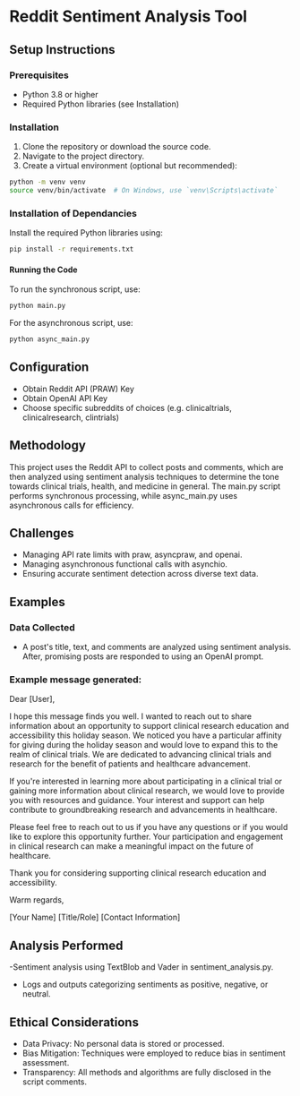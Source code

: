 # Reddit Sentiment Analysis Tool

## Setup Instructions

### Prerequisites

- Python 3.8 or higher
- Required Python libraries (see Installation)

### Installation

1. Clone the repository or download the source code.
2. Navigate to the project directory.
3. Create a virtual environment (optional but recommended):

```bash
python -m venv venv
source venv/bin/activate  # On Windows, use `venv\Scripts\activate`
```

### Installation of Dependancies
Install the required Python libraries using:

```bash
pip install -r requirements.txt
```

#### Running the Code
To run the synchronous script, use:

```bash
python main.py
```

For the asynchronous script, use:
```bash
python async_main.py
```

## Configuration
- Obtain Reddit API (PRAW) Key
- Obtain OpenAI API Key
- Choose specific subreddits of choices (e.g. clinicaltrials, clinicalresearch, clintrials)

## Methodology
This project uses the Reddit API to collect posts and comments, which are then analyzed using sentiment analysis techniques to determine the tone towards clinical trials, health, and medicine in general. The main.py script performs synchronous processing, while async_main.py uses asynchronous calls for efficiency.

## Challenges
- Managing API rate limits with praw, asyncpraw, and openai.
- Managing asynchronous functional calls with asynchio.
- Ensuring accurate sentiment detection across diverse text data.

## Examples
### Data Collected
 - A post's title, text, and comments are analyzed using sentiment analysis. After, promising posts are responded to using an OpenAI prompt.
### Example message generated:

Dear [User],

I hope this message finds you well. I wanted to reach out to share information about an opportunity to support clinical research education and accessibility this holiday season. We noticed you have a particular affinity for giving during the holiday season and would love to expand this to the realm of clinical trials. We are dedicated to advancing clinical trials and research for the benefit of patients and healthcare advancement.     

If you're interested in learning more about participating in a clinical trial or gaining more information about clinical research, we would love to provide you with resources and guidance. Your interest and support can help contribute to groundbreaking research and advancements in healthcare.

Please feel free to reach out to us if you have any questions or if you would like to explore this opportunity further. Your participation and engagement in clinical research can make a meaningful impact on the future of healthcare.

Thank you for considering supporting clinical research education and accessibility.

Warm regards,

[Your Name]
[Title/Role]
[Contact Information]


## Analysis Performed
-Sentiment analysis using TextBlob and Vader in sentiment_analysis.py.
- Logs and outputs categorizing sentiments as positive, negative, or neutral.

## Ethical Considerations
- Data Privacy: No personal data is stored or processed.
- Bias Mitigation: Techniques were employed to reduce bias in sentiment assessment.
- Transparency: All methods and algorithms are fully disclosed in the script comments.
